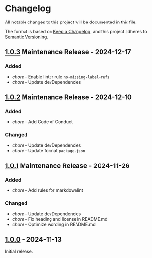 # Changelog

All notable changes to this project will be documented in this file.

The format is based on [Keep a Changelog](https://keepachangelog.com/en/1.1.0/),
and this project adheres to [Semantic Versioning](https://semver.org/spec/v2.0.0.html).

## [1.0.3] Maintenance Release - 2024-12-17

### Added

- _chore_ - Enable linter rule `no-missing-label-refs`
- _chore_ - Update devDependencies

## [1.0.2] Maintenance Release - 2024-12-10

### Added

- _chore_ - Add Code of Conduct

### Changed

- _chore_ - Update devDependencies
- _chore_ - Update format `package.json`

## [1.0.1] Maintenance Release - 2024-11-26

### Added

- _chore_ - Add rules for markdownlint

### Changed

- _chore_ - Update devDependencies
- _chore_ - Fix heading and license in README.md
- _chore_ - Optimize wording in README.md

## [1.0.0] - 2024-11-13

Initial release.

[1.0.3]: https://github.com/KristjanESPERANTO/MMM-Forum/compare/v1.0.2...v1.0.3
[1.0.2]: https://github.com/KristjanESPERANTO/MMM-Forum/compare/v1.0.1...v1.0.2
[1.0.1]: https://github.com/KristjanESPERANTO/MMM-Forum/compare/v1.0.0...v1.0.1
[1.0.0]: https://github.com/KristjanESPERANTO/MMM-Forum/releases/tag/v1.0.0
